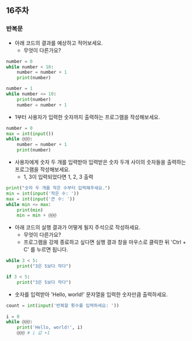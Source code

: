 ## 16주차

### 반복문

- 아래 코드의 결과를 예상하고 적어보세요.
  - 무엇이 다른가요?

```python
number = 0
while number < 10:
    number = number + 1
    print(number)

number = 1
while number <= 10:
    print(number)
    number = number + 1
```

- 1부터 사용자가 입력한 숫자까지 출력하는 프로그램을 작성해보세요.
```python
number = 0
max = int(input())
while @@@:
    number = number + 1
    print(number)
```

- 사용자에게 숫자 두 개를 입력받아 입력받은 숫자 두개 사이의 숫자들을 출력하는 프로그램을 작성해보세요.
  - 1, 3이 입력되었다면 1, 2, 3 출력

```python
print("숫자 두 개를 작은 수부터 입력해주세요.")
min = int(input('작은 수: '))
max = int(input('큰 수: '))
while min <= max:
    print(min)
    min = min + @@@
```

- 아래 코드의 실행 결과가 어떻게 될지 주석으로 작성하세요.
  - 무엇이 다른가요?
  - 프로그램을 강제 종료하고 싶다면 실행 결과 창을 마우스로 클릭한 뒤 'Ctrl + C' 를 누르면 됩니다.

```python
while 3 < 5:
    print("3은 5보다 작다")
```
```python
if 3 < 5:
    print("3은 5보다 작다")
```

- 숫자를 입력받아 'Hello, world!' 문자열을 입력한 숫자만큼 출력하세요.

```python
count = int(input('반복할 횟수를 입력하세요: '))
 
i = 0
while @@@:
    print('Hello, world!', i)
    @@@ # i 값 +1
```

